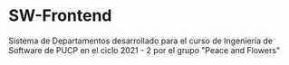 # SW-Frontend
Sistema de Departamentos desarrollado para el curso de Ingeniería de Software de PUCP en el ciclo 2021 - 2 por el grupo "Peace and Flowers"
